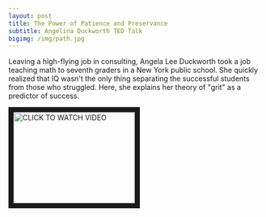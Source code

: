 ```yaml
---
layout: post
title: The Power of Patience and Preservance
subtitle: Angelina Duckworth TED Talk
bigimg: /img/path.jpg
---
```


Leaving a high-flying job in consulting, Angela Lee Duckworth took a job teaching math to seventh graders in a New York public school. 
She quickly realized that IQ wasn't the only thing separating the successful students from those who struggled. Here, she explains her 
theory of "grit" as a predictor of success.


<a href="http://www.youtube.com/watch?feature=player_embedded&v=H14bBuluwB8
" target="_blank"><img src="http://img.youtube.com/vi/H14bBuluwB8/0.jpg" 
alt="CLICK TO WATCH VIDEO" width="240" height="180" border="10" /></a>
